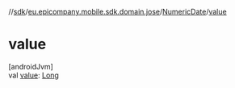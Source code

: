 //[sdk](../../../index.md)/[eu.epicompany.mobile.sdk.domain.jose](../index.md)/[NumericDate](index.md)/[value](value.md)

# value

[androidJvm]\
val [value](value.md): [Long](https://kotlinlang.org/api/latest/jvm/stdlib/kotlin/-long/index.html)
